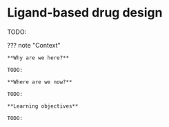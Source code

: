 # Ligand-based drug design

TODO:

??? note "Context"

    **Why are we here?**

    TODO:

    **Where are we now?**

    TODO:

    **Learning objectives**

    TODO:
